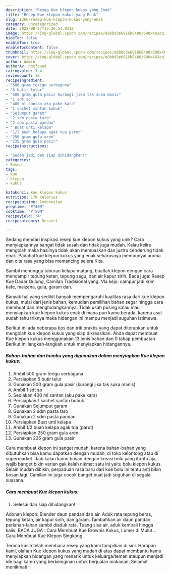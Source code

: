 ```yaml
---
description: "Resep Kue klepon kukus yang Enak"
title: "Resep Kue klepon kukus yang Enak"
slug: 1360-resep-kue-klepon-kukus-yang-enak
category: Uncategorized
date: 2022-08-27T13:26:54.931Z
image: https://img-global.cpcdn.com/recipes/e8bbd3e6916b8480/680x482cq70/kue-klepon-kukus-foto-resep-utama.jpg
hideToc: false
enableToc: true
enableTocContent: false
thumbnail: https://img-global.cpcdn.com/recipes/e8bbd3e6916b8480/680x482cq70/kue-klepon-kukus-foto-resep-utama.jpg
cover: https://img-global.cpcdn.com/recipes/e8bbd3e6916b8480/680x482cq70/kue-klepon-kukus-foto-resep-utama.jpg
author: Admin
authorAv: notfound
ratingvalue: 3.4
reviewcount: 16
recipeingredient:
- "500 gram terigu serbaguna"
- "5 butir telur"
- "500 gram gula pasir kurangi jika tak suka manis"
- "1 sdt sp"
- "400 ml santan aku pake kara"
- "1 sachet santan bubuk"
- "Sejumput garam"
- "2 sdm pasta taro"
- "2 sdm pasta pandan"
- " Buat unti kelapa"
- "1/2 buah kelapa agak tua parut"
- "250 gram gula aren"
- "235 gram gula pasir"
recipeinstructions:

- "Sudah jadi dan siap dihidangkan!"
categories:
- Resep
tags:
- kue
- klepon
- kukus

katakunci: kue klepon kukus 
nutrition: 170 calories
recipecuisine: Indonesian
preptime: "PT40M"
cooktime: "PT50M"
recipeyield: "4"
recipecategory: Dessert

---
```





Sedang mencari inspirasi resep kue klepon kukus yang unik? Cara menyiapkannya sangat tidak susah dan tidak juga mudah. Kalau keliru mengolah maka hasilnya tidak akan memuaskan dan justru cenderung tidak enak. Padahal kue klepon kukus yang enak seharusnya mempunyai aroma dan cita rasa yang bisa memancing selera Kita.





Sambil menunggu taburan kelapa matang, buatlah klepon dengan cara mencampir tepung ketan, tepung sagu, dan air kapur sirih. Baca juga: Resep Kue Dadar Gulung, Camilan Tradisional yang. Vla keju: campur jadi krim kafe, maizena, gula, garam dan.

Banyak hal yang sedikit banyak mempengaruhi kualitas rasa dari kue klepon kukus, mulai dari jenis bahan, kemudian pemilihan bahan segar hingga cara membuat dan menghidangkannya. Tidak usah pusing kalau mau menyiapkan kue klepon kukus enak di mana pun kamu berada, karena asal sudah tahu triknya maka hidangan ini mampu menjadi suguhan istimewa.






Berikut ini ada beberapa tips dan trik praktis yang dapat diterapkan untuk mengolah kue klepon kukus yang siap dikreasikan. Anda dapat membuat Kue klepon kukus menggunakan 13 jenis bahan dan 0 tahap pembuatan. Berikut ini langkah-langkah untuk menyiapkan hidangannya.

<!--inarticleads1-->

##### Bahan-bahan dan bumbu yang digunakan dalam menyiapkan Kue klepon kukus:

1. Ambil 500 gram terigu serbaguna
1. Persiapkan 5 butir telur
1. Gunakan 500 gram gula pasir (kurangi jika tak suka manis)
1. Ambil 1 sdt sp
1. Sediakan 400 ml santan (aku pake kara)
1. Persiapkan 1 sachet santan bubuk
1. Gunakan Sejumput garam
1. Gunakan 2 sdm pasta taro
1. Gunakan 2 sdm pasta pandan
1. Persiapkan  Buat unti kelapa
1. Ambil 1/2 buah kelapa agak tua (parut)
1. Persiapkan 250 gram gula aren
1. Gunakan 235 gram gula pasir


Cara membuat klepon ini sangat mudah, karena bahan-bahan yang dibutuhkan bisa kamu dapatkan dengan mudah, di toko kelontong atau di supermarket. Jadi kalau kamu bosan dengan kreasi bolu yang itu-itu aja, wajib banget bikin varian gak kalah nikmat satu ini yaitu bolu klepon kukus. Selain mudah dibikin, perpaduan rasa baru dari kue bolu ini tentu anti bikin bosan lagi. Camilan ini juga cocok banget buat jadi suguhan di segala suasana. 

<!--inarticleads2-->

##### Cara membuat Kue klepon kukus:


1. Selesai dan siap dihidangkan!

Adonan klepon: Blender daun pandan dan air. Aduk rata tepung beras, tepung ketan, air kapur sirih, dan garam. Tambahkan air daun pandan perlahan-lahan sambil diaduk rata. Tuang sisa air, aduk kembali hingga kalis. BACA JUGA : Cara Membuat Kue Brownis Kukus, Lumer di Mulut… Cara Membuat Kue Klepon Singkong. 

Terima kasih telah membaca resep yang kami tampilkan di sini. Harapan kami, olahan Kue klepon kukus yang mudah di atas dapat membantu kamu menyiapkan hidangan yang menarik untuk keluarga/teman ataupun menjadi ide bagi kamu yang berkeinginan untuk berjualan makanan. Selamat menikmati
